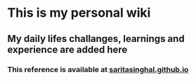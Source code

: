# This is my personal wiki
## My daily lifes challanges, learnings and experience are added here
### This reference is available at [saritasinghal.github.io][webpage.md]
[webpage.md]: https://saritasinghal.github.io 
